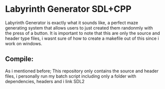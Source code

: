 <h1>Labyrinth Generator SDL+CPP</h1>
        Labyrinth Generator is exactly what it sounds like, a perfect maze generating system that allows users to just created them randonmly with the press of a button. It is important to note that this are only the source and header type files, i wasnt sure of how to create a makefile out of this since i work on windows.

<h2>Compile:</h2>
        As i mentioned before; This repository only contains the source and header files, i personally run my batch script including only a folder with dependencies, headers and i link SDL2
